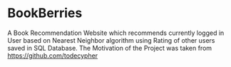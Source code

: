 # BookBerries
A Book Recommendation Website which recommends currently logged in User based on Nearest Neighbor algorithm using Rating of other users saved in SQL Database.
The Motivation of the Project was taken from https://github.com/todecypher 
